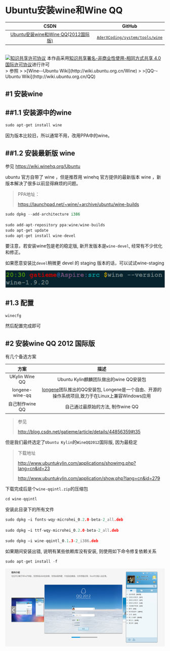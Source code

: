 Ubuntu安装wine和Wine QQ
=======


| CSDN | GitHub |
|:----:|:------:|
| [Ubuntu安装wine和Wine QQ(2012国际版)](http://blog.csdn.net/gatieme/article/details/52770494#t4) | [`AderXCoding/system/tools/wine`](https://github.com/gatieme/AderXCoding/tree/master/system/tools/wine) |


<br>
<a rel="license" href="http://creativecommons.org/licenses/by-nc-sa/4.0/"><img alt="知识共享许可协议" style="border-width:0" src="https://i.creativecommons.org/l/by-nc-sa/4.0/88x31.png" /></a>
本作品采用<a rel="license" href="http://creativecommons.org/licenses/by-nc-sa/4.0/">知识共享署名-非商业性使用-相同方式共享 4.0 国际许可协议</a>进行许可


<br>
>  参照
>
>[Wine--Ubuntu Wiki](http://wiki.ubuntu.org.cn/Wine)
>
>[QQ--Ubuntu Wiki](http://wiki.ubuntu.org.cn/QQ)



#1	安装wine
-------

##1.1	安装源中的wine
-------

```cpp
sudo apt-get install wine
```
因为版本比较旧，所以通常不用，改用PPA中的wine。

##1.2	安装最新版 wine
-------

参见 https://wiki.winehq.org/Ubuntu

ubuntu 官方自带了 wine ，但是推荐用 winehq 官方提供的最新版本 wine ，新版本解决了很多以前显得麻烦的问题。

> PPA地址：
>
>https://launchpad.net/~wine/+archive/ubuntu/wine-builds

```cpp
sudo dpkg --add-architecture i386 

sudo add-apt-repository ppa:wine/wine-builds
sudo apt-get update
sudo apt-get install wine-devel
```

要注意，若安装wine包是老的稳定版, 新开发版本是`wine-devel`, 经常有不少优化和修正。

如果愿意安装比`devel`稍微更 devel 的 staging 版本的话，可以试试wine-staging


![wine的版本信息](wine-version.png)


#1.3	配置
-------

```cpp
winecfg
```

然后配置完成即可


#2	安装wine QQ 2012 国际版
-------


有几个备选方案

| 方案 | 描述 |
|:---:|:----:|
| UKylin Wine QQ | Ubuntu Kylin麒麟团队做出的wine QQ安装包|
| longene-wine-qq | [longene](http://www.longene.org/)团队推出的QQ安装包, Longene是一个自由、开源的操作系统项目,致力于在Linux上兼容Windows应用 |
| 自己制作wine QQ | 自己通过最原始的方法, 制作wine QQ |


>参见
>
> http://blog.csdn.net/gatieme/article/details/44856359#t35



但是我们最终选定了`Ubuntu Kylin`的`WineQQ2012`国际版, 因为最稳定

>下载地址
>
>http://www.ubuntukylin.com/applications/showimg.php?lang=cn&id=23
>
>http://www.ubuntukylin.com/application/show.php?lang=cn&id=279


下载完成后是个`wine-qqintl.zip`的压缩包

```cpp
cd wine-qqintl
```

安装此目录下的所有文件

```cpp
sudo dpkg –i fonts-wqy-microhei_0.2.0-beta-2_all.deb

sudo dpkg –i ttf-wqy-microhei_0.2.0-beta-2_all.deb

sudo dpkg –i wine-qqintl_0.1.3-2_i386.deb
```


如果期间安装出错, 说明有某些依赖库没有安装, 则使用如下命令修复依赖关系

```cpp
sudo apt-get install -f
```

![WineQQ2012](wineqq2012.png)






